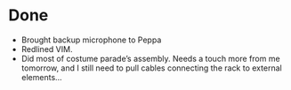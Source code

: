 # Done

- Brought backup microphone to Peppa
- Redlined VIM.
- Did most of costume parade’s assembly. Needs a touch more from me tomorrow, and I still need to pull cables connecting the rack to external elements…
